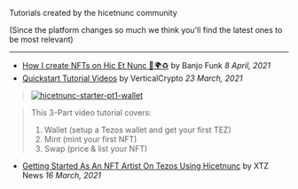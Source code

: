 Tutorials created by the hicetnunc community

(Since the platform changes so much we think you'll find the latest ones to be most relevant)

***
* [How I create NFTs on Hic Et Nunc 👾🌍♻️](https://youtu.be/VOa1Ky4rcKc) by Banjo Funk _8 April, 2021_
* [Quickstart Tutorial Videos](https://twitter.com/verticalcrypto/status/1374349022245359627) by VerticalCrypto _23 March, 2021_
> <a href="https://twitter.com/verticalcrypto/status/1374349022245359627?s=20"><img src="https://i.ibb.co/YcVtFjG/hicetnunc-starter-pt1-wallet.gif" alt="hicetnunc-starter-pt1-wallet" border="0"></a>

> This 3-Part video tutorial covers:
> 1. Wallet (setup a Tezos wallet and get your first TEZ)
> 2. Mint (mint your first NFT)
> 3. Swap (price & list your NFT)
* [Getting Started As An NFT Artist On Tezos Using Hicetnunc](https://xtz.news/latest-tezos-news/getting-started-as-an-nft-artist-on-tezos-using-hicetnunc) by XTZ News _16 March, 2021_